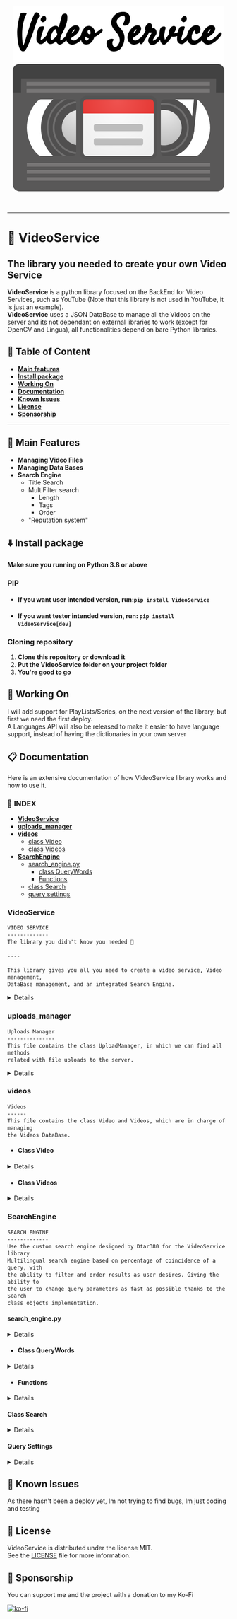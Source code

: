 <p align="center">
    <img src="https://raw.githubusercontent.com/Dtar380/VideoService/main/assets/logo.png">
</p>
<br>

---

# :vhs: **VideoService**

## **The library you needed to create your own Video Service**
**VideoService** is a python library focused on the BackEnd for Video Services, such as YouTube (Note that this library is not used in YouTube, it is just an example). <br>
**VideoService** uses a JSON DataBase to manage all the Videos on the server and its not dependant on external libraries to work (except for OpenCV and Lingua), all functionalities depend on bare Python libraries.

## :bookmark_tabs: **Table of Content**
- [**Main features**](#blue_heart-main-features)
- [**Install package**](#arrow_down-install-package)
- [**Working On**](#memo-working-on)
- [**Documentation**](#clipboard-documentation)
- [**Known Issues**](#open_file_folder-known-issues)
- [**License**](#scroll-license)
- [**Sponsorship**](#money_with_wings-sponsorship)

---

## :blue_heart: Main Features
- **Managing Video Files**
- **Managing Data Bases**
- **Search Engine**
    - Title Search
    - MultiFilter search
        - Length
        - Tags
        - Order
    - "Reputation system"

## :arrow_down: Install package

#### Make sure you running on Python 3.8 or above

### PIP
- #### **If you want user intended version, run:**`pip install VideoService`
- #### **If you want tester intended version, run:** `pip install VideoService[dev]`

### Cloning repository
1. **Clone this repository or download it**
2. **Put the VideoService folder on your project folder**
3. **You're good to go**

## :memo: Working On
I will add support for PlayLists/Series, on the next version of the library, but first we need the first deploy.<br>
A Languages API will also be released to make it easier to have language support, instead of having the dictionaries in your own server

## :clipboard: Documentation
Here is an extensive documentation of how VideoService library works and how to use it.

### :bookmark_tabs: **INDEX**
- [**VideoService**](#videoservice)
- [**uploads_manager**](#uploads_manager)
- [**videos**](#videos)
    - [class Video](#class-video)
    - [class Videos](#class-videos)
- [**SearchEngine**](#SearchEngine)
    - [search_engine.py](#search_enginepy)
        - [class QueryWords](#class-querywords)
        - [Functions](#functions)
    - [class Search](#class-search)
    - [query settings](#query-settings)

### **VideoService**

```
VIDEO SERVICE
-------------
The library you didn't know you needed 🗿

----

This library gives you all you need to create a video service, Video management,
DataBase management, and an integrated Search Engine.
```

<details>

```
VideoService : class
--------------------
Main class of Video Service library (and the only class you'll need 😉)
This class will manage all the backend of the service, and you will just
need to call it's methods when required by the server.

Parameters
----------
    DATABASE : str
    Path to the DataBase JSON file

    MINIATURES : str
    Path to the Miniatures folder

    VIDEOS : str
    Path to the Videos folder

    UPLOADS : str
    Path to the Uploads folder

    LANGUAGES : str
    Path to the languages DataBase folder

Raise
-----
    ValueError 
    If variable was not the expected type

    DataBaseNotFound
    If DataBase JSON was not found

    FolderNotFound
    If folder was not found
-----

Upload : method
---------------
Method used to upload files to the DataBase

Parameters
----------
    TITLE : str
    Title provided for the video

    VIDEO_FILENAME : str
    File name of the video

    MINIATURE_FILENAME : str, optional
    File name of the miniature for the video , by default None

    DESCRIPTION : str, optional
    Description for the video, by default None

    TAGS : list[str], optional
    Tags for the video, by default None

Raise
-----
    ValueError
    If variable was not the expected type

    FolderNotFound
    If folder was not found
-----

Save Videos : method
--------------------
Save_videos transforms the `videos` list to a dictionary to then save it
to the DataBase JSON file.
Automatically performed by the server when a new Video is uploaded.
--------------------

Delete Video : method
---------------------
Method used to delete videos from the DataBase


Parameters
----------
    VIDEO_ID : int, optional
    Index that leads to the video on the `videos` list, by default None

    VIDEO_FILENAME : str, optional
    Filename of the video, by default None

**Requires only one of both parameter**

Raise
-----
    ValueError
    If variable was not the expected type
    If no arguments are provided
-----

Query : method
--------------
Method used to perform a query

Parameters
----------
    query : str
    Contains the searched value

    order_settings : list[str | bool]
    Contains what to order with and direction

    filter_settings : dict[str, dict[str, List[str | int] | bool]]
    Contains what to filter with

    tags : list[str], optional
    Tags assigned when upload, by default None

Returns
-------
    Search : Search
    Contains all info about the query

Raise
-----
    ValueError
    WrongOrderStructure
    WrongFilterStructure
    WrongTagsStructure
    If variable was not the expected type
-----

Update likes : method
----------------------------
update_likes updates the like cound of a video from the `videos` list<br>
given specific parameters.

Parameters
----------
    number : int
    Number to add to the like count, can be positive or negative.

    VIDEO_ID : int, optional
    Index that leads to the video on the `videos` list, by default None

    VIDEO_FILENAME : str, optional
    Filename of the video, by default None

    **Requires only one of both Video related parameters**

Raise
-----
    ValueError
    If variable was not the expected type
    If no video related arguments are provided
```
</details>

### **uploads_manager**

```
Uploads Manager
---------------
This file contains the class UploadManager, in which we can find all methods
related with file uploads to the server.
```

<details>

```
UploadManager : class
---------------------
The class Upload Manager is in charge of managing the uploads
that are done to the server.

This class creates an object containing the paths to the Uploads,
Miniatures and Videos folder and is used to move files between
folders and indexing uploaded files into the DataBase JSON.

Parameters
----------
    UPLOADS : str
    Path to the Uploads folder

    MINIATURES : str
    Path to the Miniatures folder

    VIDEOS : str
    Path to the Videos folder
----------

Upload : method
---------------
Method used to upload files to the DataBase

Parameters
----------
    videos : Videos
    Information about the Videos DataBase

    TITLE : str
    Title provided for the video

    VIDEO_FILENAME : str
    File name of the video

    MINIATURE_FILENAME : str, optional
    File name of the miniature for the video , by default None

    DESCRIPTION : str, optional
    Description for the video, by default None

    TAGS : list[str], optional
    Tags for the video, by default None

Returns
-------
    videos : Videos
    Contains all info about the DataBase
```

</details>



### **videos**

```
Videos
------
This file contains the class Video and Videos, which are in charge of managing
the Videos DataBase.
```

- #### **Class Video**

<details>

```
Video : class
-------------
The Video object contains all data assigned to a video on the
DataBase given when uploaded to the server.

Parameters
----------
    TITLE : str
    Title assigned to the video on upload

    VIDEO_FILENAME : str
    Name of the file of the video

    VIDEO_FILETYPE : str
    File extension of the video

    MINIATURE_FILENAME : str
    Name of the file of the miniature

    MINIATURE_FILETYPE : str
    File extension of the miniature

    UPLOAD_DATE : str
    Date when the video was uploaded

    LENGTH : int
    Duration of the video in seconds

    DESCRIPTION : str, optional
    Description provided on upload, by default None

    TAGS : list[str], optional
    Tags provided on upload, by default None

    LIKES : int, optional
    Use if Like system is used, by default None
----------

Video : property
----------------
Video object to dict

This property takes all values assigned to the object and<br>
transforms them into a dict

Returns
-------
    video_json : dict
    Contains all info about the Video object
```

</details>

- #### **Class Videos**

<details>

```
Videos : class
--------------
The Videos object contains all the videos contained in the DataBase 
by using Video objects.

Parameters
----------
    DATABASE : str
    Path to the DataBase JSON file

    MINIATURES : str
    Path to the Miniatures folder

    VIDEOS : str
    Path to the Videos folder
----------

Load Videos : method
---------------------
Method used to load videos from the DataBase

Load_videos access the DataBase JSON file and loads all the data in
it to Video objects and dumps them into a list.

Returns
-------
    videos : list[Video]
    Contains all info about the DataBase
-------

Save Videos : method
--------------------
Method used to save videos to the DataBase

Save_videos transforms the videos list to a dictionary to then save
it to the DataBase JSON file.

Returns
-------
    videos : list[Video]
    Contains all info about the DataBase
-------

Add Videos : method
-------------------
Method used to add videos to the DataBase

Add_video creates a new Video object and appends it to the videos
list. It then uses save_video function to save the new video added
to the DataBase.

Parameters
----------
    TITLE : str
    Title assigned to the video on upload

    VIDEO_FILENAME : str
    Name of the file of the video

    VIDEO_FILETYPE : str
    File extension of the video

    MINIATURE_FILENAME : str
    Name of the file of the miniature

    MINIATURE_FILETYPE : str
    File extension of the miniature

    UPLOAD_DATE : str
    Date when the video was uploaded

    LENGTH : int
    Duration of the video in seconds

    DESCRIPTION : str, optional
    Description provided on upload, by default None

    TAGS : list[str], optional
    Tags provided on upload, by default None

    LIKES : int, optional
    Use if Like system is used, by default None
----------

Delete Video : method
---------------------
Method used to delete videos from the DataBase

Delete_video deletes a video from the videos list given specific parameters.

Parameters
----------
    VIDEO_ID : int, optional
    Index that leads to the video on the videos list, by default None

    VIDEO_FILENAME : str, optional
    Filename of the video, by default None

-> Requires only one of both parameter

Raise
-----
    IndexError
    If VIDEO_ID is not in range of amount of videos

    Exception (on self.__get_by_name)
    If VIDEO_FILENAME is not in database
-----

Like count : method
-------------------
Like_count updates the like cound of a video from the `videos` list<br>
given specific parameters.

Parameters
----------
    number : int
    Number to add to the like count, can be positive or negative.

    VIDEO_ID : int, optional
    Index that leads to the video on the `videos` list, by default None

    VIDEO_FILENAME : str, optional
    Filename of the video, by default None

    **Requires only one of both Video related parameters**

Raise
-----
    IndexError
    If VIDEO_ID is not in range of amount of videos

    Exception (on self.__get_by_name)
    If VIDEO_FILENAME is not in database
-----
```

</details>

### **SearchEngine**
```
SEARCH ENGINE
-------------
Use the custom search engine designed by Dtar380 for the VideoService library
Multilingual search engine based on percentage of coincidence of a query, with
the ability to filter and order results as user desires. Giving the ability to
the user to change query parameters as fast as possible thanks to the Search
class objects implementation.
```

#### **search_engine.py**

<details>

```
search_engine.py
----------------
Containing all functions of the search engine, this is where your search takes
place.
```

</details>

- #### **Class QueryWords**

<details>

```
QueryWords : class
------------------
The QueryWords class contains the weights for each type of word.
A QueryWords object contains the words of the query divided in
each category as well as the max weight it can have.

Parameters
----------
    query : str
    Contains the searched value

    language_dict : dict
    Contains a dictionary of the language of the query
----------
```

</details>

- #### **Functions**

<details>

```
Search : method
---------------
Function used to perform a search

Parameters
----------
    videos : list[Video]
    Contains all info about the DataBase

    query : str
    Contains the searched value

    languages_path : str
    Path to the languages DataBase

Returns
-------
    videos : list[Video]
    Contains all info about the DataBase
-------

Order : method
--------------
Function used to order the videos

Parameters
----------
    videos : list[Video]
    Contains all info about the DataBase

    order_settings : list[str | bool]
    Contains what to order with and direction

    title : str, optional
    Query, by default None

    tags : list[str], optional
    Tags assigned when upload, by default None

Returns
-------
    videos : list[Video]
    Contains all info about the DataBase
-------

Filter : method
---------------
Function used to filter the videos

Parameters
----------
    videos : list[Video]
    Contains all info about the DataBase

    filter_settings : dict[str, dict[str, List[str | int] | bool]]
    Contains what to filter with

Returns
-------
    videos : list[Video]
    Contains all info about the DataBase
-------
```

</details>

#### **Class Search**

<details>

```
Search : class
--------------
A Search object is created when ever a search is performed 
by a user, and it contains all info about the query.

Parameters
----------
    query : str
    Contains the searched value

    videos : list[Video]
    Contains all info about the DataBase

    languages_path : str
    Path to the languages DataBase

    order_settings : list[str | bool]
    Contains what to order with and direction
    Default, by Title coincidence descendant

    filter_settings : dict[str, dict[str, List[str | int] | bool]]
    Contains what to filter with
    Default, deactivated every filter

    tags : list[str], optional
    Tags assigned when upload, by default None
----------

Query Server : method
---------------------
Use when want to perform a query to the server.
Sets the class variable `result` to the result of
the query.
----------

Tags Change : method
--------------------
Use when user changed the tags of the query.
Automatically changes the result of the query.

Parameters
----------
    tags : list[str]
    Tags searched for the video

Raise
-----
    WrongTagsStructure
    If variable was not the expected type
-----

Order Settings Change : method
------------------------------
Use when user changed order settings. Automatically
changes the result of the query.

Parameters
----------
    order_settings : list[str | bool]
    List containing the parameter to use and way to order
    If Second Value True descendant order if False ascendant

Raise
-----
    WrongOrderStructure
    If variable was not the expected type
-----

Filter Settings Change : method
-------------------------------
Use when user changed filter settings. Automatically 
changes the result of the query.

Parameters
----------
    filter_settings : dict[str, dict[str, List[str | int] | bool]]
    Dict containing the parameters to use

Raise
-----
    WrongFilterStructure
    If variable was not the expected type
-----
```

</details>

#### **Query Settings**

<details>

```python
order_setting structure:
[
    str,
    True | False
]

order types:
"_order_by_title_coincidence"
"_order_by_date"
"_order_by_length"
"_order_by_tags_coincidence"
"_order_by_popularity"

-------------------------
filter_setting structure:
{
"_filter_by_date": {
    "filter": List[str],
    "active": True | False
    },
"_filter_by_length": {
    "filter": List[int],
    "active": True | False
    },
"_filter_by_tags": {
    "filter": List[str],
    "active": True | False
    }
}
```

</details>

## :open_file_folder: Known Issues
As there hasn't been a deploy yet, Im not trying to find bugs, Im just coding and testing

## :scroll: License
VideoService is distributed under the license MIT.<br>
See the [LICENSE](LICENSE) file for more information.

## :money_with_wings: Sponsorship
You can support me and the project with a donation to my Ko-Fi<br>

[![ko-fi](https://ko-fi.com/img/githubbutton_sm.svg)](https://ko-fi.com/H2H4TBMEZ)
